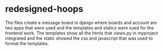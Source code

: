 # redesigned-hoops
The files create a message board in django where boards and account are two apps that were used and the templates and statics were sued for the frontend work. The templates show all the htmls that views.py in myproject integrated and the static showed the css and javascript that was used to format the templates.
